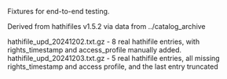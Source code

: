 Fixtures for end-to-end testing.

Derived from hathifiles v1.5.2 via data from ../catalog_archive

hathifile_upd_20241202.txt.gz - 8 real hathifile entries, with rights_timestamp and access_profile manually added. 
hathifile_upd_20241203.txt.gz - 5 real hathifile entries, all missing rights_timestamp and access profile, and the last entry truncated
